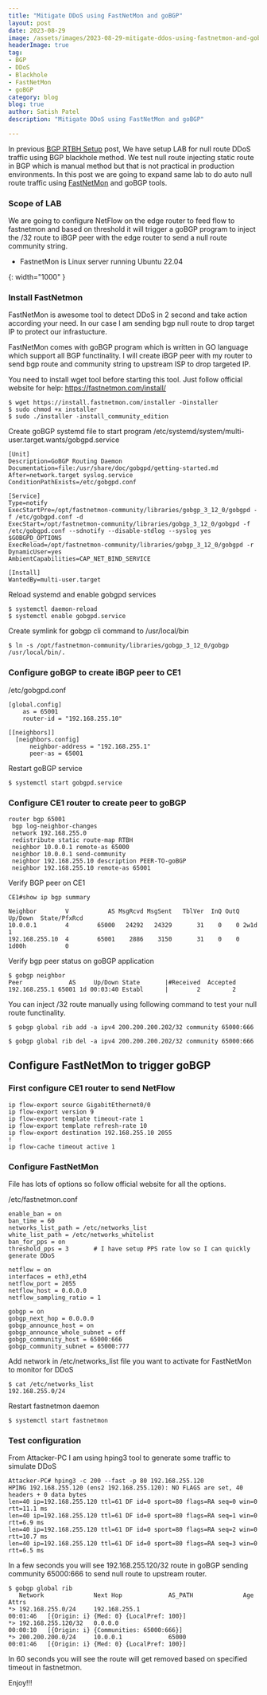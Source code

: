 ```yaml
---
title: "Mitigate DDoS using FastNetMon and goBGP"
layout: post
date: 2023-08-29
image: /assets/images/2023-08-29-mitigate-ddos-using-fastnetmon-and-gobgp/ddos-bombs.png
headerImage: true
tag:
- BGP
- DDoS
- Blackhole
- FastNetMon
- goBGP
category: blog
blog: true
author: Satish Patel
description: "Mitigate DDoS using FastNetMon and goBGP"

---
```


In previous [BGP RTBH Setup](https://satishdotpatel.github.io/bgp-remote-trigger-blackhole-for-ddos/) post, We have setup LAB for null route DDoS traffic using BGP blackhole method. We test null route injecting static route in BGP which is manual method but that is not practical in production environments. In this post we are going to expand same lab to do auto null route traffic using [FastNetMon](https://fastnetmon.com) and goBGP tools.  

### Scope of LAB

We are going to configure NetFlow on the edge router to feed flow to fastnetmon and based on threshold it will trigger a goBGP program to inject the /32 route to iBGP peer with the edge router to send a null route community string. 

* FastnetMon is Linux server running Ubuntu 22.04

![<img>](/assets/images/2023-08-29-mitigate-ddos-using-fastnetmon-and-gobgp/fastnetmon-gobgp.png){: width="1000" }


### Install FastNetmon 

FastNetMon is awesome tool to detect DDoS in 2 second and take action according your need. In our case I am sending bgp null route to drop target IP to protect our infrastucture. 

FastNetMon comes with goBGP program which is written in GO language which support all BGP functinality. I will create iBGP peer with my router to send bgp route and community string to upstream ISP to drop targeted IP. 

You need to install wget tool before starting this tool. Just follow official website for help: https://fastnetmon.com/install/ 

```
$ wget https://install.fastnetmon.com/installer -Oinstaller
$ sudo chmod +x installer
$ sudo ./installer -install_community_edition
```

Create goBGP systemd file to start program /etc/systemd/system/multi-user.target.wants/gobgpd.service

```
[Unit]
Description=GoBGP Routing Daemon
Documentation=file:/usr/share/doc/gobgpd/getting-started.md
After=network.target syslog.service
ConditionPathExists=/etc/gobgpd.conf

[Service]
Type=notify
ExecStartPre=/opt/fastnetmon-community/libraries/gobgp_3_12_0/gobgpd -f /etc/gobgpd.conf -d
ExecStart=/opt/fastnetmon-community/libraries/gobgp_3_12_0/gobgpd -f /etc/gobgpd.conf --sdnotify --disable-stdlog --syslog yes $GOBGPD_OPTIONS
ExecReload=/opt/fastnetmon-community/libraries/gobgp_3_12_0/gobgpd -r
DynamicUser=yes
AmbientCapabilities=CAP_NET_BIND_SERVICE

[Install]
WantedBy=multi-user.target
```

Reload systemd and enable gobgpd services

```
$ systemctl daemon-reload
$ systemctl enable gobgpd.service
```

Create symlink for gobgp cli command to /usr/local/bin 

```
$ ln -s /opt/fastnetmon-community/libraries/gobgp_3_12_0/gobgp /usr/local/bin/.
```

### Configure goBGP to create iBGP peer to CE1

/etc/gobgpd.conf

```
[global.config]
    as = 65001
    router-id = "192.168.255.10"
 
[[neighbors]]
  [neighbors.config]
      neighbor-address = "192.168.255.1"
      peer-as = 65001
```

Restart goBGP service

```
$ systemctl start gobgpd.service
```

### Configure CE1 router to create peer to goBGP

```
router bgp 65001
 bgp log-neighbor-changes
 network 192.168.255.0
 redistribute static route-map RTBH
 neighbor 10.0.0.1 remote-as 65000
 neighbor 10.0.0.1 send-community
 neighbor 192.168.255.10 description PEER-TO-goBGP
 neighbor 192.168.255.10 remote-as 65001
```

Verify BGP peer on CE1 

```
CE1#show ip bgp summary

Neighbor        V           AS MsgRcvd MsgSent   TblVer  InQ OutQ Up/Down  State/PfxRcd
10.0.0.1        4        65000   24292   24329       31    0    0 2w1d            1
192.168.255.10  4        65001    2886    3150       31    0    0 1d00h           0
```

Verify bgp peer status on goBGP application

```
$ gobgp neighbor
Peer             AS     Up/Down State       |#Received  Accepted
192.168.255.1 65001 1d 00:03:40 Establ      |        2         2
```

You can inject /32 route manually using following command to test your null route functinality. 

```
$ gobgp global rib add -a ipv4 200.200.200.202/32 community 65000:666

$ gobgp global rib del -a ipv4 200.200.200.202/32 community 65000:666
```

## Configure FastNetMon to trigger goBGP 

### First configure CE1 router to send NetFlow

```
ip flow-export source GigabitEthernet0/0
ip flow-export version 9
ip flow-export template timeout-rate 1
ip flow-export template refresh-rate 10
ip flow-export destination 192.168.255.10 2055
!
ip flow-cache timeout active 1
```

### Configure FastNetMon 

File has lots of options so follow official website for all the options. 

/etc/fastnetmon.conf 

```
enable_ban = on
ban_time = 60
networks_list_path = /etc/networks_list
white_list_path = /etc/networks_whitelist
ban_for_pps = on
threshold_pps = 3       # I have setup PPS rate low so I can quickly generate DDoS

netflow = on
interfaces = eth3,eth4
netflow_port = 2055
netflow_host = 0.0.0.0
netflow_sampling_ratio = 1

gobgp = on
gobgp_next_hop = 0.0.0.0
gobgp_announce_host = on
gobgp_announce_whole_subnet = off
gobgp_community_host = 65000:666
gobgp_community_subnet = 65000:777
```

Add network in /etc/networks_list file you want to activate for FastNetMon to monitor for DDoS

```
$ cat /etc/networks_list
192.168.255.0/24
```

Restart fastnetmon daemon 

```
$ systemctl start fastnetmon
```

### Test configuration 

From Attacker-PC I am using hping3 tool to generate some traffic to simulate DDoS 

```
Attacker-PC# hping3 -c 200 --fast -p 80 192.168.255.120
HPING 192.168.255.120 (ens2 192.168.255.120): NO FLAGS are set, 40 headers + 0 data bytes
len=40 ip=192.168.255.120 ttl=61 DF id=0 sport=80 flags=RA seq=0 win=0 rtt=11.1 ms
len=40 ip=192.168.255.120 ttl=61 DF id=0 sport=80 flags=RA seq=1 win=0 rtt=6.9 ms
len=40 ip=192.168.255.120 ttl=61 DF id=0 sport=80 flags=RA seq=2 win=0 rtt=10.7 ms
len=40 ip=192.168.255.120 ttl=61 DF id=0 sport=80 flags=RA seq=3 win=0 rtt=6.5 ms
```

In a few seconds you will see 192.168.255.120/32 route in goBGP sending community 65000:666 to send null route to upstream router.

```
$ gobgp global rib
   Network              Next Hop             AS_PATH              Age        Attrs
*> 192.168.255.0/24     192.168.255.1                             00:01:46   [{Origin: i} {Med: 0} {LocalPref: 100}]
*> 192.168.255.120/32   0.0.0.0                                   00:00:10   [{Origin: i} {Communities: 65000:666}]
*> 200.200.200.0/24     10.0.0.1             65000                00:01:46   [{Origin: i} {Med: 0} {LocalPref: 100}]
```

In 60 seconds you will see the route will get removed based on specified timeout in fastnetmon.

Enjoy!!! 



















